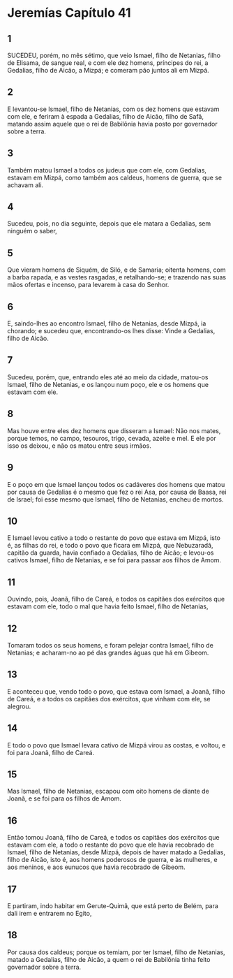 # Jeremías Capítulo 41

## 1
SUCEDEU, porém, no mês sétimo, que veio Ismael, filho de Netanias, filho de Elisama, de sangue real, e com ele dez homens, príncipes do rei, a Gedalias, filho de Aicão, a Mizpá; e comeram pão juntos ali em Mizpá.

## 2
E levantou-se Ismael, filho de Netanias, com os dez homens que estavam com ele, e feriram à espada a Gedalias, filho de Aicão, filho de Safã, matando assim aquele que o rei de Babilônia havia posto por governador sobre a terra.

## 3
Também matou Ismael a todos os judeus que com ele, com Gedalias, estavam em Mizpá, como também aos caldeus, homens de guerra, que se achavam ali.

## 4
Sucedeu, pois, no dia seguinte, depois que ele matara a Gedalias, sem ninguém o saber,

## 5
Que vieram homens de Siquém, de Siló, e de Samaria; oitenta homens, com a barba rapada, e as vestes rasgadas, e retalhando-se; e trazendo nas suas mãos ofertas e incenso, para levarem à casa do Senhor.

## 6
E, saindo-lhes ao encontro Ismael, filho de Netanias, desde Mizpá, ia chorando; e sucedeu que, encontrando-os lhes disse: Vinde a Gedalias, filho de Aicão.

## 7
Sucedeu, porém, que, entrando eles até ao meio da cidade, matou-os Ismael, filho de Netanias, e os lançou num poço, ele e os homens que estavam com ele.

## 8
Mas houve entre eles dez homens que disseram a Ismael: Não nos mates, porque temos, no campo, tesouros, trigo, cevada, azeite e mel. E ele por isso os deixou, e não os matou entre seus irmãos.

## 9
E o poço em que Ismael lançou todos os cadáveres dos homens que matou por causa de Gedalias é o mesmo que fez o rei Asa, por causa de Baasa, rei de Israel; foi esse mesmo que Ismael, filho de Netanias, encheu de mortos.

## 10
E Ismael levou cativo a todo o restante do povo que estava em Mizpá, isto é, as filhas do rei, e todo o povo que ficara em Mizpá, que Nebuzaradã, capitão da guarda, havia confiado a Gedalias, filho de Aicão; e levou-os cativos Ismael, filho de Netanias, e se foi para passar aos filhos de Amom.

## 11
Ouvindo, pois, Joanã, filho de Careá, e todos os capitães dos exércitos que estavam com ele, todo o mal que havia feito Ismael, filho de Netanias,

## 12
Tomaram todos os seus homens, e foram pelejar contra Ismael, filho de Netanias; e acharam-no ao pé das grandes águas que há em Gibeom.

## 13
E aconteceu que, vendo todo o povo, que estava com Ismael, a Joanã, filho de Careá, e a todos os capitães dos exércitos, que vinham com ele, se alegrou.

## 14
E todo o povo que Ismael levara cativo de Mizpá virou as costas, e voltou, e foi para Joanã, filho de Careá.

## 15
Mas Ismael, filho de Netanias, escapou com oito homens de diante de Joanã, e se foi para os filhos de Amom.

## 16
Então tomou Joanã, filho de Careá, e todos os capitães dos exércitos que estavam com ele, a todo o restante do povo que ele havia recobrado de Ismael, filho de Netanias, desde Mizpá, depois de haver matado a Gedalias, filho de Aicão, isto é, aos homens poderosos de guerra, e às mulheres, e aos meninos, e aos eunucos que havia recobrado de Gibeom.

## 17
E partiram, indo habitar em Gerute-Quimã, que está perto de Belém, para dali irem e entrarem no Egito,

## 18
Por causa dos caldeus; porque os temiam, por ter Ismael, filho de Netanias, matado a Gedalias, filho de Aicão, a quem o rei de Babilônia tinha feito governador sobre a terra.

